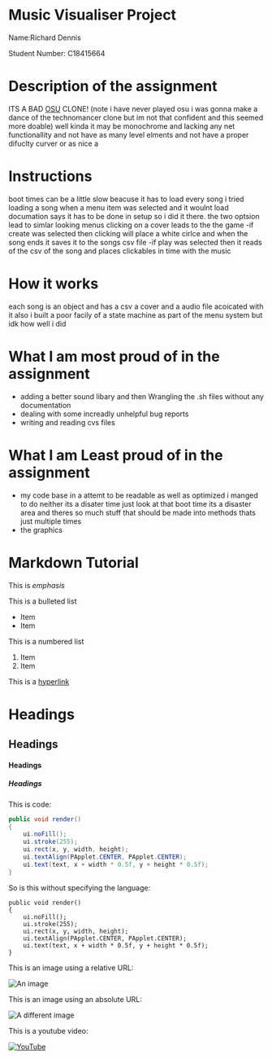 # Music Visualiser Project

Name:Richard Dennis

Student Number: C18415664

# Description of the assignment
ITS A BAD [OSU](https://osu.ppy.sh/home) CLONE!
(note i have never played osu i was gonna make a dance of the technomancer clone but im not that confident and this seemed more doable)
well kinda it may be monochrome and lacking any net functionallity and not have as many level elments and not have a proper difuclty curver or as nice a 

# Instructions
boot times can be a little slow beacuse it has to load every song i tried loading a song when a menu item was selected and it woulnt load documation says it has to be done in setup so i did it there.
the two optsion lead to simlar looking menus clicking on a cover leads to the the game
-if create was selected then clicking will place a white cirlce and when the song ends it saves it to the songs csv file
-if play was selected then it reads of the csv of the song and places clickables in time with the music

# How it works
each song is an object and has a csv a cover and a audio file acoicated with it
also i built a poor facily of a state machine as part of the menu system but idk how well i did



# What I am most proud of in the assignment
- adding a better sound libary and then Wrangling the .sh files without any documentation
- dealing with some increadly unhelpful bug reports
- writing and reading cvs files

# What I am Least proud of in the assignment
- my code base in a attemt to be readable as well as optimized i manged to do neither its a disater time just look at that boot time its a disaster area and theres so much stuff that should be made into methods thats just multiple times
- the graphics

# Markdown Tutorial

This is *emphasis*

This is a bulleted list

- Item
- Item

This is a numbered list

1. Item
1. Item

This is a [hyperlink](http://bryanduggan.org)

# Headings
## Headings
#### Headings
##### Headings

This is code:

```Java
public void render()
{
	ui.noFill();
	ui.stroke(255);
	ui.rect(x, y, width, height);
	ui.textAlign(PApplet.CENTER, PApplet.CENTER);
	ui.text(text, x + width * 0.5f, y + height * 0.5f);
}
```

So is this without specifying the language:

```
public void render()
{
	ui.noFill();
	ui.stroke(255);
	ui.rect(x, y, width, height);
	ui.textAlign(PApplet.CENTER, PApplet.CENTER);
	ui.text(text, x + width * 0.5f, y + height * 0.5f);
}
```

This is an image using a relative URL:

![An image](images/p8.png)

This is an image using an absolute URL:

![A different image](https://bryanduggandotorg.files.wordpress.com/2019/02/infinite-forms-00045.png?w=595&h=&zoom=2)

This is a youtube video:

[![YouTube](http://img.youtube.com/vi/J2kHSSFA4NU/0.jpg)](https://www.youtube.com/watch?v=J2kHSSFA4NU)